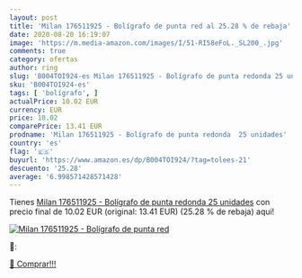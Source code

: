 ```yaml
---
layout: post
title: 'Milan 176511925 - Bolígrafo de punta red al 25.28 % de rebaja'
date: 2020-08-20 16:19:07
image: 'https://m.media-amazon.com/images/I/51-RI58eFoL._SL200_.jpg'
comments: true
category: ofertas
author: ring
slug: 'B004TOI924-es Milan 176511925 - Bolígrafo de punta redonda 25 unidades'
sku: 'B004TOI924-es'
tags: [ 'bolígrafo', ]
actualPrice: 10.02 EUR
currency: EUR
price: 10.02
comparePrice: 13.41 EUR
prodname: 'Milan 176511925 - Bolígrafo de punta redonda  25 unidades'
country: 'es'
flag: '🇪🇸'
buyurl: 'https://www.amazon.es/dp/B004TOI924/?tag=tolees-21'
descuento: '25.28'
average: '6.998571428571428'
---
```


Tienes [Milan 176511925 - Bolígrafo de punta redonda  25 unidades](https://www.amazon.es/dp/B004TOI924/?tag=tolees-21) con precio final de  10.02 EUR (original: 13.41 EUR) (25.28 %  de rebaja) aqui!

[![Milan 176511925 - Bolígrafo de punta red](https://m.media-amazon.com/images/I/51-RI58eFoL._SL200_.jpg)](https://www.amazon.es/dp/B004TOI924/?tag=tolees-21)

🔎:


[🛒 Comprar!!!](https://www.amazon.es/dp/B004TOI924/?tag=tolees-21)
